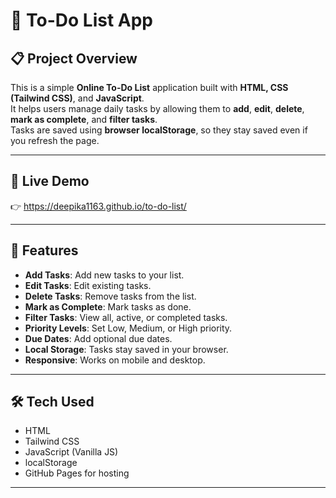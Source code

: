 # 📝 To-Do List App

## 📋 Project Overview

This is a simple **Online To-Do List** application built with **HTML, CSS (Tailwind CSS)**, and **JavaScript**.  
It helps users manage daily tasks by allowing them to **add**, **edit**, **delete**, **mark as complete**, and **filter tasks**.  
Tasks are saved using **browser localStorage**, so they stay saved even if you refresh the page.

---

## 🔗 Live Demo

👉 https://deepika1163.github.io/to-do-list/


---

## 🚀 Features

- **Add Tasks**: Add new tasks to your list.
- **Edit Tasks**: Edit existing tasks.
- **Delete Tasks**: Remove tasks from the list.
- **Mark as Complete**: Mark tasks as done.
- **Filter Tasks**: View all, active, or completed tasks.
- **Priority Levels**: Set Low, Medium, or High priority.
- **Due Dates**: Add optional due dates.
- **Local Storage**: Tasks stay saved in your browser.
- **Responsive**: Works on mobile and desktop.

---

## 🛠 Tech Used

- HTML  
- Tailwind CSS  
- JavaScript (Vanilla JS)  
- localStorage  
- GitHub Pages for hosting

---

